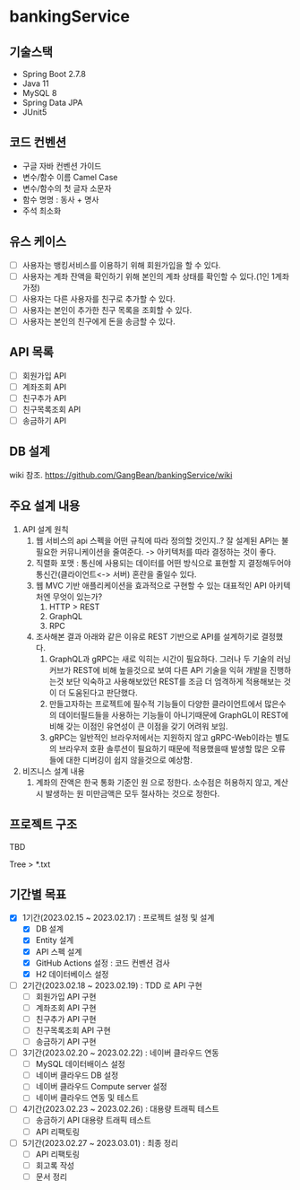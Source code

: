 # bankingService

## 기술스택
- Spring Boot 2.7.8
- Java 11
- MySQL 8
- Spring Data JPA
- JUnit5

## 코드 컨벤션
- 구글 자바 컨벤션 가이드
- 변수/함수 이름 Camel Case
- 변수/함수의 첫 글자 소문자
- 함수 명명 : 동사 + 명사
- 주석 최소화

## 유스 케이스
 - [ ] 사용자는 뱅킹서비스를 이용하기 위해 회원가입을 할 수 있다.
 - [ ] 사용자는 계좌 잔액을 확인하기 위해 본인의 계좌 상태를 확인할 수 있다.(1인 1계좌 가정)
 - [ ] 사용자는 다른 사용자를 친구로 추가할 수 있다.
 - [ ] 사용자는 본인이 추가한 친구 목록을 조회할 수 있다.
 - [ ] 사용자는 본인의 친구에게 돈을 송금할 수 있다.

## API 목록
 - [ ] 회원가입 API
 - [ ] 계좌조회 API
 - [ ] 친구추가 API
 - [ ] 친구목록조회 API
 - [ ] 송금하기 API

## DB 설계
wiki 참조.
https://github.com/GangBean/bankingService/wiki

## 주요 설계 내용
 1. API 설계 원칙
    1. 웹 서비스의 api 스펙을 어떤 규칙에 따라 정의할 것인지..? 잘 설계된 API는 불필요한 커뮤니케이션을 줄여준다. -> 아키텍처를 따라 결정하는 것이 좋다.
    2. 직렬화 포맷 : 통신에 사용되는 데이터를 어떤 방식으로 표현할 지 결정해두어야 통신간(클라이언트<-> 서버) 혼란을 줄일수 있다.
    3. 웹 MVC 기반 애플리케이션을 효과적으로 구현할 수 있는 대표적인 API 아키텍처엔 무엇이 있는가?
       1. HTTP > REST
       2. GraphQL
       3. RPC
    4. 조사해본 결과 아래와 같은 이유로 REST 기반으로 API를 설계하기로 결정했다.
       1. GraphQL과 gRPC는 새로 익히는 시간이 필요하다. 그러나 두 기술의 러닝커브가 REST에 비해 높을것으로 보여 다른 API 기술을 익혀 개발을 진행하는것 보단 익숙하고 사용해보았던 REST를 조금 더 엄격하게 적용해보는 것이 더 도움된다고 판단했다.
       2. 만들고자하는 프로젝트에 필수적 기능들이 다양한 클라이언트에서 많은수의 데이터필드들을 사용하는 기능들이 아니기때문에 GraphGL이 REST에 비해 갖는 이점인 유연성이 큰 이점을 갖기 어려워 보임.
       3. gRPC는 일반적인 브라우저에서는 지원하지 않고 gRPC-Web이라는 별도의 브라우저 호환 솔루션이 필요하기 때문에 적용했을때 발생할 많은 오류들에 대한 디버깅이 쉽지 않을것으로 예상함.
 2. 비즈니스 설계 내용
    1. 계좌의 잔액은 한국 통화 기준인 원 으로 정한다. 소수점은 허용하지 않고, 계산시 발생하는 원 미만금액은 모두 절사하는 것으로 정한다.
 
## 프로젝트 구조
TBD

Tree > *.txt

## 기간별 목표
- [x] 1기간(2023.02.15 ~ 2023.02.17) : 프로젝트 설정 및 설계
  - [x] DB 설계
  - [x] Entity 설계
  - [x] API 스펙 설계
  - [x] GitHub Actions 설정 : 코드 컨벤션 검사
  - [x] H2 데이터베이스 설정
- [ ] 2기간(2023.02.18 ~ 2023.02.19) : TDD 로 API 구현
  - [ ] 회원가입 API 구현
  - [ ] 계좌조회 API 구현
  - [ ] 친구추가 API 구현
  - [ ] 친구목록조회 API 구현
  - [ ] 송금하기 API 구현
- [ ] 3기간(2023.02.20 ~ 2023.02.22) : 네이버 클라우드 연동
  - [ ] MySQL 데이터배이스 설정
  - [ ] 네이버 클라우드 DB 설정
  - [ ] 네이버 클라우드 Compute server 설정
  - [ ] 네이버 클라우드 연동 및 테스트
- [ ] 4기간(2023.02.23 ~ 2023.02.26) : 대용량 트래픽 테스트
  - [ ] 송금하기 API 대용량 트래픽 테스트
  - [ ] API 리팩토링
- [ ] 5기간(2023.02.27 ~ 2023.03.01) : 최종 정리
  - [ ] API 리팩토링
  - [ ] 회고록 작성
  - [ ] 문서 정리